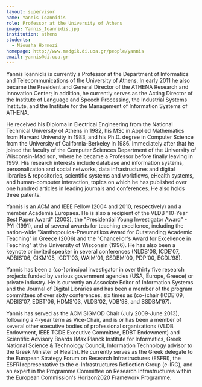 ```yaml
---
layout: supervisor
name: Yannis Ioannidis
role: Professor at the University of Athens
image: Yannis_Ioannidis.jpg
institution: athens
students:
  - Niousha Hormozi
homepage: http://www.madgik.di.uoa.gr/people/yannis
email: yannis@di.uoa.gr
---
```

Yannis Ioannidis is currently a Professor at the Department of Informatics and Telecommunications of the University of Athens. In early 2011 he also became the President and General Director of the ATHENA Research and Innovation Center; in addition, he currently serves as the Acting Director of the Institute of Language and Speech Processing, the Industrial Systems Institute, and the Institute for the Management of Information Systems of ATHENA.

He received his Diploma in Electrical Engineering from the National Technical University of Athens in 1982, his MSc in Applied Mathematics from Harvard University in 1983, and his Ph.D. degree in Computer Science from the University of California-Berkeley in 1986. Immediately after that he joined the faculty of the Computer Sciences Department of the University of Wisconsin-Madison, where he became a Professor before finally leaving in 1999. His research interests include database and information systems, personalization and social networks, data infrastructures and digital libraries & repositories, scientific systems and workflows, eHealth systems, and human-computer interaction, topics on which he has published over one hundred articles in leading journals and conferences. He also holds three patents.

Yannis is an ACM and IEEE Fellow (2004 and 2010, respectively) and a member Academia Europaea. He is also a recipient of the VLDB "10-Year Best Paper Award" (2003), the "Presidential Young Investigator Award" - PYI (1991), and of several awards for teaching excellence, including the nation-wide "Xanthopoulos-Pneumatikos Award for Outstanding Academic Teaching" in Greece (2006) and the "Chancellor's Award for Excellence in Teaching" at the University of Wisconsin (1996). He has also been a keynote or invited speaker in several conferences (NLDB'08, ICDE'07, ADBIS'06, CIKM'05, ICDT'03, WAIM'01, SSDBM'00, PDP'00, ECDL'98).

Yannis has been a (co-)principal investigator in over thirty five research projects funded by various government agencies (USA, Europe, Greece) or private industry. He is currently an Associate Editor of Information Systems and the Journal of Digital Libraries and has been a member of the program committees of over sixty conferences, six times as (co-)chair (ICDE'09, ADBIS'07, EDBT'06, HDMS'03, VLDB'02, VDB'98, and SSDBM'97).

Yannis has served as the ACM SIGMOD Chair (July 2009-June 2013), following a 4-year term as Vice-Chair, and is or has been a member of several other executive bodies of professional organizations (VLDB Endowment, IEEE TCDE Executive Committee, EDBT Endowment) and Scientific Advisory Boards (Max Planck Institute for Informatics, Greek National Science & Technology Council, Information Technology advisor to the Greek Minister of Health). He currently serves as the Greek delegate to the European Strategy Forum on Research Infrastructures (ESFRI), the ESFRI representative to the e-Infrastructures Reflection Group (e-IRG), and an expert in the Programme Committee on Research Infrastructures within the European Commission's Horizon2020 Framework Programme.
